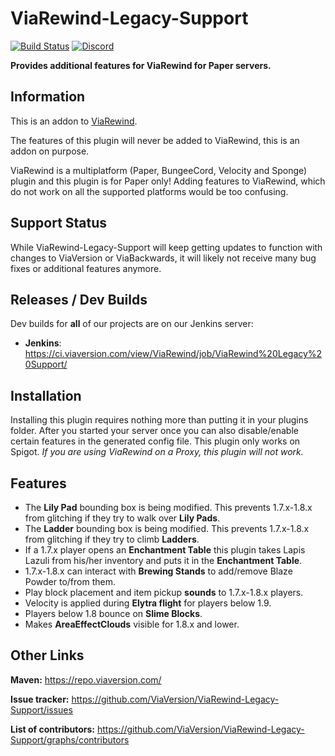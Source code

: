 # ViaRewind-Legacy-Support
[![Build Status](https://github.com/ViaVersion/ViaRewind/actions/workflows/build.yml/badge.svg?branch=master)](https://github.com/ViaVersion/ViaRewind/actions)
[![Discord](https://img.shields.io/badge/chat-on%20discord-blue.svg)](https://viaversion.com/discord)

**Provides additional features for ViaRewind for Paper servers.**

## Information

This is an addon to [ViaRewind](https://github.com/ViaVersion/ViaRewind).

The features of this plugin will never be added to ViaRewind, this is an addon on purpose. 

ViaRewind is a multiplatform (Paper, BungeeCord, Velocity and Sponge) plugin and this plugin is for Paper only! Adding features to ViaRewind, which do not work on all the supported platforms would be too confusing.

Support Status
-
While ViaRewind-Legacy-Support will keep getting updates to function with changes to ViaVersion or ViaBackwards, it will likely not receive many bug fixes or additional features anymore.

Releases / Dev Builds
-
Dev builds for **all** of our projects are on our Jenkins server:

- **Jenkins**: https://ci.viaversion.com/view/ViaRewind/job/ViaRewind%20Legacy%20Support/

## Installation

Installing this plugin requires nothing more than putting it in your plugins folder. After you started your server once you can also disable/enable certain features in the generated config file. This plugin only works on Spigot. *If you are using ViaRewind on a Proxy, this plugin will not work.*

## Features

- The **Lily Pad** bounding box is being modified. This prevents 1.7.x-1.8.x from glitching if they try to walk over **Lily Pads**.
- The **Ladder** bounding box is being modified. This prevents 1.7.x-1.8.x from glitching if they try to climb **Ladders**.
- If a 1.7.x player opens an **Enchantment Table** this plugin takes Lapis Lazuli from his/her inventory and puts it in the **Enchantment Table**.
- 1.7.x-1.8.x can interact with **Brewing Stands** to add/remove Blaze Powder to/from them.
- Play block placement and item pickup **sounds** to 1.7.x-1.8.x players.
- Velocity is applied during **Elytra flight** for players below 1.9.
- Players below 1.8 bounce on **Slime Blocks**.
- Makes **AreaEffectClouds** visible for 1.8.x and lower.

Other Links
-
**Maven:** https://repo.viaversion.com/

**Issue tracker:** https://github.com/ViaVersion/ViaRewind-Legacy-Support/issues

**List of contributors:** https://github.com/ViaVersion/ViaRewind-Legacy-Support/graphs/contributors
